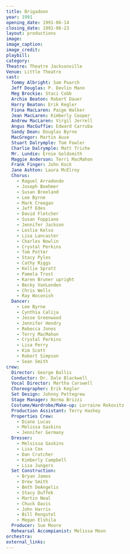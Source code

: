 ```yaml
---
title: Brigadoon
year: 1991
opening_date: 1991-06-14
closing_date: 1991-06-23
layout: productions
image:
image_caption:
image_credit:
playbill: 
category: 
Theatre: Theatre Jacksonville
Venue: Little Theatre
cast:
  Tommy Albright: Sam Poarch
  Jeff Douglas: P. Devlin Mann
  Meg Brockie: Staci Cobb
  Archie Beaton: Robert Dauer
  Harry Beaton: Erik Kegler
  Fiona MacLaren: Paige Walker
  Jean MacLaren: Kimberly Cooper
  Andrew MacLaren: Virgil Jerrell
  Angus MacGuffie: Edward Carruba
  Sandy Dean: Douglas Byrne
  MacGregor: Martin Auve
  Stuart Dalrymple: Tom Fowler
  Charlie Dalrymple: Matt Triche
  Mr. Lundie: Ernie Goldsmith
  Maggie Anderson: Terri MacMahon
  Frank Finger: John Kock
  Jane Ashton: Laura McElroy
  Chorus:
    - Raguel Arradondo
    - Joseph Boehmer
    - Susan Breeland
    - Lee Byrne
    - Mark Creegan
    - Jeff Edes
    - David Fletcher
    - Susan Foppiano
    - Jennifer Jackson
    - Leslie Kelso
    - Lisa Lancaster
    - Charles Nowlin
    - Crystal Perkins
    - Tom Potter
    - Stacy Pyles
    - Cathy Riggs
    - Kellie Spratt
    - Pamela Trost
    - Karen Bruner upright
    - Becky VanLonden
    - Chris Wells
    - Ray Woconish
  Dancer:
    - Lee Byrne
    - Cynthia Calija
    - Jesse Greenwood
    - Jennifer Hendry
    - Rebecca Jones
    - Terry MacMahon
    - Crystal Perkins
    - Lisa Perry
    - Kim Scott
    - Robert Simpson
    - Sean Smith
crew:
  Director: George Ballis
  Conductor: Dr. Dale Blackwell
  Vocal Director: Martha Carswell
  Choreographer: Erik Kegler
  Set Design: Johnny Pettegrew
  Stage Manager: Norma Brizzi
  Costume/Wardrobe/Make-up: Lorraine Rokovitz
  Production Assistant: Terry Hashey
  Properties Crew:
    - Diane Lucas
    - Melissa Gaskins
    - Jennifer Germany
  Dresser:
    - Melsissa Gaskins
    - Lisa Cox
    - Dan Crutcher
    - Kimberly Campbell
    - Lisa Jungers
  Set Construction:
    - Bryan James
    - Drew Smith
    - Beth DeAngelis
    - Stacy Duffek
    - Martin Neal
    - Chuck Davis
    - John Harris
    - Bill Rengstel
    - Megan Elshila
  Producer: Sue Moore
  Rehearsal Accompianist: Melissa Moon
orchestra:
external_links:
---
```

